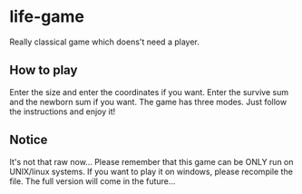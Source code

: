 # life-game
Really classical game which doens't need a player.

## How to play
  Enter the size and enter the coordinates if you want. Enter the survive sum and the newborn sum if you want.
  The game has three modes. Just follow the instructions and enjoy it!

## Notice
It's not that raw now...
Please remember that this game can be ONLY run on UNIX/linux systems.
If you want to play it on windows, please recompile the file.
The full version will come in the future...
